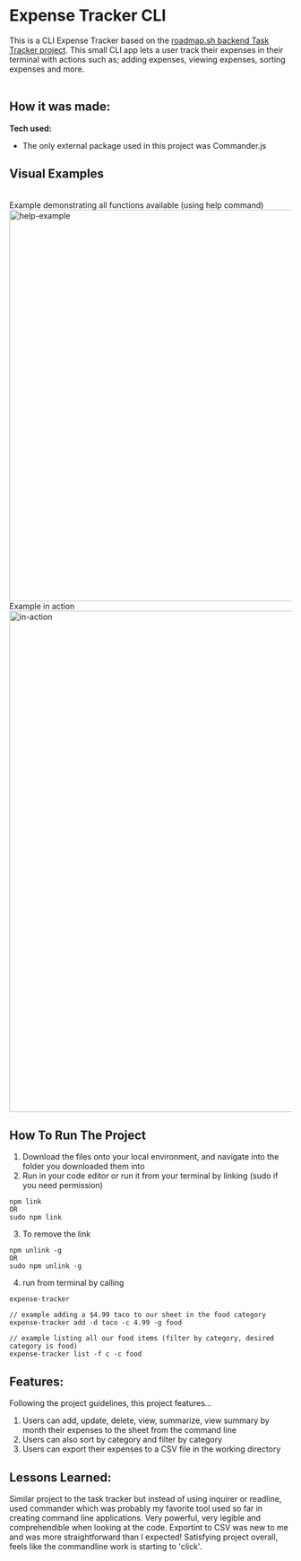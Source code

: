 # Expense Tracker CLI

This is a CLI Expense Tracker based on the [roadmap.sh backend Task Tracker project](https://roadmap.sh/projects/expense-tracker). This small CLI app lets a user
track their expenses in their terminal with actions such as; adding expenses, viewing expenses, sorting expenses and more.
<br>
<br>

## How it was made:

**Tech used:** 
- The only external package used in this project was Commander.js

## Visual Examples
<br> Example demonstrating all functions available (using help command) <br>
<img width="699" alt="help-example" src="https://github.com/user-attachments/assets/94798800-23f9-41e7-a616-c69f002056b6" />
<br> Example in action <br>
<img width="895" alt="in-action" src="https://github.com/user-attachments/assets/763a5eaa-1399-47e9-bd33-619db765ac95" />

## How To Run The Project

1. Download the files onto your local environment, and navigate into the folder you downloaded them into
2. Run in your code editor or run it from your terminal by linking (sudo if you need permission)
```
npm link 
OR
sudo npm link 
```
3. To remove the link
```
npm unlink -g
OR
sudo npm unlink -g
```
4. run from terminal by calling
```
expense-tracker

// example adding a $4.99 taco to our sheet in the food category
expense-tracker add -d taco -c 4.99 -g food

// example listing all our food items (filter by category, desired category is food)
expense-tracker list -f c -c food
```

## Features:

Following the project guidelines, this project features...
1. Users can add, update, delete, view, summarize, view summary by month their expenses to the sheet from the command line
2. Users can also sort by category and filter by category
3. Users can export their expenses to a CSV file in the working directory

## Lessons Learned:
Similar project to the task tracker but instead of using inquirer or readline, used commander which was probably my favorite tool used
so far in creating command line applications. Very powerful, very legible and comprehendible when looking at the code. Exportint to CSV
was new to me and was more straightforward than I expected! Satisfying project overall, feels like the commandline work is starting to 'click'.

